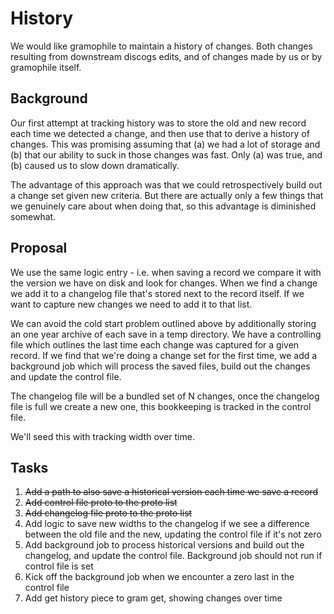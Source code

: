 # History

We would like gramophile to maintain a history of changes. Both changes resulting
from downstream discogs edits, and of changes made by us or by gramophile itself.

## Background

Our first attempt at tracking history was to store the old and new record each
time we detected a change, and then use that to derive a history of changes. This
was promising assuming that (a) we had a lot of storage and (b) that our ability
to suck in those changes was fast. Only (a) was true, and (b) caused us to slow
down dramatically.

The advantage of this approach was that we could retrospectively build out
a change set given new criteria. But there are actually only a few things that we
genuinely care about when doing that, so this advantage is diminished somewhat.

## Proposal

We use the same logic entry - i.e. when saving a record we compare it with the
version we have on disk and look for changes. When we find a change we add it
to a changelog file that's stored next to the record itself. If we want to
capture new changes we need to add it to that list.

We can avoid the cold start problem outlined above by additionally storing an one
year archive of each save in a temp directory. We have a controlling file which outlines
the last time each change was captured for a given record. If we find that we're
doing a change set for the first time, we add a background job which will process the
saved files, build out the changes and update the control file.

The changelog file will be a bundled set of N changes, once the changelog file is full
we create a new one, this bookkeeping is tracked in the control file.

We'll seed this with tracking width over time.

## Tasks

1. ~~Add a path to also save a historical version each time we save a record~~
1. ~~Add control file proto to the proto list~~
1. ~~Add changelog file proto to the proto list~~
1. Add logic to save new widths to the changelog if we see a difference between
   the old file and the new, updating the control file if it's not zero
1. Add background job to process historical versions and build out the changelog,
   and update the control file. Background job should not run if control file is set
1. Kick off the background job when we encounter a zero last in the control file
1. Add get history piece to gram get, showing changes over time
